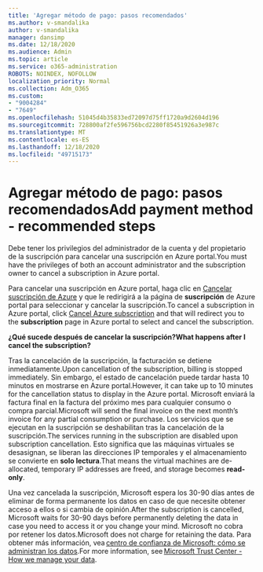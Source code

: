 ```yaml
---
title: 'Agregar método de pago: pasos recomendados'
ms.author: v-smandalika
author: v-smandalika
manager: dansimp
ms.date: 12/18/2020
ms.audience: Admin
ms.topic: article
ms.service: o365-administration
ROBOTS: NOINDEX, NOFOLLOW
localization_priority: Normal
ms.collection: Adm_O365
ms.custom:
- "9004284"
- "7649"
ms.openlocfilehash: 51045d4b35833ed72097d75ff1720a9d2604d196
ms.sourcegitcommit: 728800af2fe596756bcd2280f85451926a3e987c
ms.translationtype: MT
ms.contentlocale: es-ES
ms.lasthandoff: 12/18/2020
ms.locfileid: "49715173"
---
```

# <a name="add-payment-method---recommended-steps"></a><span data-ttu-id="47c09-102">Agregar método de pago: pasos recomendados</span><span class="sxs-lookup"><span data-stu-id="47c09-102">Add payment method - recommended steps</span></span>

<span data-ttu-id="47c09-103">Debe tener los privilegios del administrador de la cuenta y del propietario de la suscripción para cancelar una suscripción en Azure portal.</span><span class="sxs-lookup"><span data-stu-id="47c09-103">You must have the privileges of both an account administrator and the subscription owner to cancel a subscription in Azure portal.</span></span> 

<span data-ttu-id="47c09-104">Para cancelar una suscripción en Azure portal, haga clic en [Cancelar suscripción de Azure](https://ms.portal.azure.com/#blade/Microsoft_Azure_Billing/SubscriptionsBlade) y que le redirigirá a la página de **suscripción** de Azure portal para seleccionar y cancelar la suscripción.</span><span class="sxs-lookup"><span data-stu-id="47c09-104">To cancel a subscription in Azure portal, click [Cancel Azure subscription](https://ms.portal.azure.com/#blade/Microsoft_Azure_Billing/SubscriptionsBlade) and that will redirect you to the **subscription** page in Azure portal to select and cancel the subscription.</span></span> 

<span data-ttu-id="47c09-105">**¿Qué sucede después de cancelar la suscripción?**</span><span class="sxs-lookup"><span data-stu-id="47c09-105">**What happens after I cancel the subscription?**</span></span> 

<span data-ttu-id="47c09-106">Tras la cancelación de la suscripción, la facturación se detiene inmediatamente.</span><span class="sxs-lookup"><span data-stu-id="47c09-106">Upon cancellation of the subscription, billing is stopped immediately.</span></span> <span data-ttu-id="47c09-107">Sin embargo, el estado de cancelación puede tardar hasta 10 minutos en mostrarse en Azure portal.</span><span class="sxs-lookup"><span data-stu-id="47c09-107">However, it can take up to 10 minutes for the cancellation status to display in the Azure portal.</span></span> <span data-ttu-id="47c09-108">Microsoft enviará la factura final en la factura del próximo mes para cualquier consumo o compra parcial.</span><span class="sxs-lookup"><span data-stu-id="47c09-108">Microsoft will send the final invoice on the next month’s invoice for any partial consumption or purchase.</span></span> <span data-ttu-id="47c09-109">Los servicios que se ejecutan en la suscripción se deshabilitan tras la cancelación de la suscripción.</span><span class="sxs-lookup"><span data-stu-id="47c09-109">The services running in the subscription are disabled upon subscription cancellation.</span></span> <span data-ttu-id="47c09-110">Esto significa que las máquinas virtuales se desasignan, se liberan las direcciones IP temporales y el almacenamiento se convierte en **solo lectura**.</span><span class="sxs-lookup"><span data-stu-id="47c09-110">That means the virtual machines are de-allocated, temporary IP addresses are freed, and storage becomes **read-only**.</span></span> 

<span data-ttu-id="47c09-111">Una vez cancelada la suscripción, Microsoft espera los 30-90 días antes de eliminar de forma permanente los datos en caso de que necesite obtener acceso a ellos o si cambia de opinión.</span><span class="sxs-lookup"><span data-stu-id="47c09-111">After the subscription is cancelled, Microsoft waits for 30-90 days before permanently deleting the data in case you need to access it or you change your mind.</span></span> <span data-ttu-id="47c09-112">Microsoft no cobra por retener los datos.</span><span class="sxs-lookup"><span data-stu-id="47c09-112">Microsoft does not charge for retaining the data.</span></span> <span data-ttu-id="47c09-113">Para obtener más información, vea [centro de confianza de Microsoft: cómo se administran los datos](https://www.microsoft.com/trust-center/privacy/data-management#leave).</span><span class="sxs-lookup"><span data-stu-id="47c09-113">For more information, see [Microsoft Trust Center - How we manage your data](https://www.microsoft.com/trust-center/privacy/data-management#leave).</span></span>



